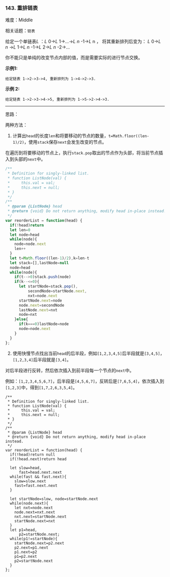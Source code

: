 ### 143. 重排链表

难度：Middle

相关话题：`链表`

给定一个单链表*L* ：*L* 0&rarr;*L* 1&rarr;&hellip;&rarr;*L* *n* -1&rarr;*L* n ，
将其重新排列后变为： *L* 0&rarr;*L* *n* &rarr;*L* 1&rarr;*L* *n* -1&rarr;*L* 2&rarr;*L* *n* -2&rarr;&hellip;



你不能只是单纯的改变节点内部的值，而是需要实际的进行节点交换。



**示例1:** 



```
给定链表 1->2->3->4, 重新排列为 1->4->2->3.
```


**示例 2:** 



```
给定链表 1->2->3->4->5, 重新排列为 1->5->2->4->3.
```



-----

思路：

两种方法：

1. 计算出`head`的长度`len`和将要移动的节点的数量，`t=Math.floor((len-1)/2)`，使用`stack`保存`next`会发生改变的节点。

在遍历到将要移动的节点上，执行`stack.pop`取出的节点作为头部，将当前节点插入到头部的`next`中。


```js
/**
 * Definition for singly-linked list.
 * function ListNode(val) {
 *     this.val = val;
 *     this.next = null;
 * }
 */
/**
 * @param {ListNode} head
 * @return {void} Do not return anything, modify head in-place instead.
 */
var reorderList = function(head) {
  if(!head)return
  let len=0
  let node=head
  while(node){
    node=node.next
    len++
  }
  let t=Math.floor((len-1)/2),k=len-t
  let stack=[],lastNode=null
  node=head
  while(node){
    if(t-->0)stack.push(node)
    if(k--<=0){
      let startNode=stack.pop(),
          secondNode=startNode.next,
          nxt=node.next
      startNode.next=node
      node.next=secondNode
      lastNode.next=nxt
      node=nxt
    }else{
      if(k===0)lastNode=node
      node=node.next
    }
  }
};
```

2. 使用快慢节点找出当前`head`的后半段，例如`[1,2,3,4,5]`后半段就是`[3,4,5]`，`[1,2,3,4]`后半段就是`[3,4]`。

对后半段进行反转，然后依次插入到前半段每一个节点的`next`中。

例如：`[1,2,3,4,5,6,7]`，后半段是`[4,5,6,7]`，反转后是`[7,6,5,4]`，依次插入到`[1,2,3]`中，得到`[1,7,2,6,3,5,4]`。

```
/**
 * Definition for singly-linked list.
 * function ListNode(val) {
 *     this.val = val;
 *     this.next = null;
 * }
 */
/**
 * @param {ListNode} head
 * @return {void} Do not return anything, modify head in-place instead.
 */
var reorderList = function(head) {
  if(!head)return null
  if(!head.next)return head

  let slow=head,
      fast=head.next.next
  while(fast && fast.next){
    slow=slow.next
    fast=fast.next.next
  }
  
  let startNode=slow, node=startNode.next
  while(node.next){
    let nxt=node.next
    node.next=nxt.next
    nxt.next=startNode.next
    startNode.next=nxt
  }
  let p1=head,
      p2=startNode.next;
  while(p1!=startNode){
    startNode.next=p2.next
    p2.next=p1.next
    p1.next=p2
    p1=p2.next
    p2=startNode.next
  }
};
```

